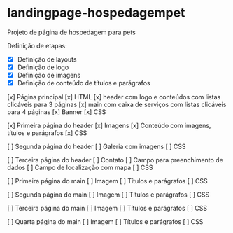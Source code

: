 # landingpage-hospedagempet

Projeto de página de hospedagem para pets 

Definição de etapas: 

- [x] Definição de layouts
- [x] Definição de logo 
- [x] Definição de imagens 
- [x] Definição de conteúdo de títulos e parágrafos

[x] Página principal 
    [x] HTML 
    [x] header com logo e conteúdos com listas clicáveis para 3 páginas 
    [x] main com caixa de serviços com listas clicáveis para 4 páginas 
    [x] Banner 
    [x] CSS 

[x] Primeira página do header 
    [x] Imagens
    [x] Conteúdo com imagens, títulos e parágrafos 
    [x] CSS

[ ] Segunda página do header
    [ ] Galeria com imagens
    [ ] CSS

[ ] Terceira página do header 
    [ ] Contato
    [ ] Campo para preenchimento de dados
    [ ] Campo de localização com mapa
    [ ] CSS

[ ] Primeira página do main 
    [ ] Imagem 
    [ ] Títulos e parágrafos 
    [ ] CSS

[ ] Segunda página do main 
    [ ] Imagem 
    [ ] Títulos e parágrafos 
    [ ] CSS

[ ] Terceira página do main 
    [ ] Imagem 
    [ ] Títulos e parágrafos 
    [ ] CSS

[ ] Quarta página do main 
    [ ] Imagem 
    [ ] Títulos e parágrafos 
    [ ] CSS


